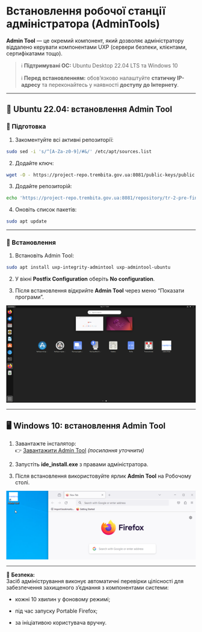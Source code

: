 # Встановлення робочої станції адміністратора (AdminTools)

**Admin Tool** — це окремий компонент, який дозволяє адміністратору віддалено керувати компонентами UXP (сервери безпеки, клієнтами, сертифікатами тощо).

> ℹ️ **Підтримувані ОС:** Ubuntu Desktop 22.04 LTS та Windows 10
> 
> ℹ️ **Перед встановленням:** обов’язково налаштуйте **статичну IP-адресу** та переконайтесь у наявності **доступу до Інтернету**.

---

## 🐧 Ubuntu 22.04: встановлення Admin Tool

### 🔹 Підготовка

1. Закоментуйте всі активні репозиторії:
```bash
sudo sed -i 's/^[A-Za-z0-9]/#&/' /etc/apt/sources.list
```

2. Додайте ключ:
```bash
wget -O - https://project-repo.trembita.gov.ua:8081/public-keys/public.key.txt | sudo apt-key add -
```

3. Додайте репозиторій:
```bash
echo 'https://project-repo.trembita.gov.ua:8081/repository/tr-2-pre-final/ jammy main' | sudo tee -a /etc/apt/sources.list
```

4. Оновіть список пакетів:
```bash
sudo apt update
```

---

### 🔹 Встановлення

1. Встановіть Admin Tool:
```bash
sudo apt install uxp-integrity-admintool uxp-admintool-ubuntu
```

2. У вікні **Postfix Configuration** оберіть **No configuration**.

3. Після встановлення відкрийте **Admin Tool** через меню “Показати програми”.

![](03-adminserver-image/image1.png)

---

## 🖥️ Windows 10: встановлення Admin Tool

1. Завантажте інсталятор:  
👉 [Завантажити Admin Tool](https://portal.trembita.gov.ua/...) *(посилання уточнити)*

2. Запустіть **ide_install.exe** з правами адміністратора.

3. Після встановлення використовуйте ярлик **Admin Tool** на Робочому столі.

  ![](03-adminserver-image/image2.png)
  
---

🔐 **Безпека:**  
Засіб адміністрування виконує автоматичні перевірки цілісності для забезпечення захищеного з’єднання з компонентами системи:

- кожні 10 хвилин у фоновому режимі;

- під час запуску Portable Firefox;

- за ініціативою користувача вручну.

